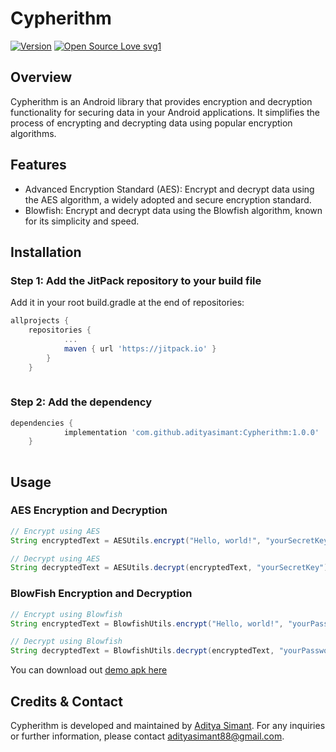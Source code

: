 # Cypherithm
[![Version](https://img.shields.io/badge/version-1.0.0-green.svg)](https://shields.io/)
[![Open Source Love svg1](https://badges.frapsoft.com/os/v1/open-source.svg?v=103)](https://github.com/ellerbrock/open-source-badges/)
## Overview
Cypherithm is an Android library that provides encryption and decryption functionality for securing data in your Android applications. It simplifies the process of encrypting and decrypting data using popular encryption algorithms.

## Features
- Advanced Encryption Standard (AES): Encrypt and decrypt data using the AES algorithm, a widely adopted and secure encryption standard.
- Blowfish: Encrypt and decrypt data using the Blowfish algorithm, known for its simplicity and speed.

## Installation
### Step 1: Add the JitPack repository to your build file
Add it in your root build.gradle at the end of repositories:

```gradle
allprojects {
	repositories {
			...
			maven { url 'https://jitpack.io' }
		}
	}
	
```

### Step 2: Add the dependency

```gradle
dependencies {
	        implementation 'com.github.adityasimant:Cypherithm:1.0.0'
	}
	
```
## Usage
### AES Encryption and Decryption
```java
// Encrypt using AES
String encryptedText = AESUtils.encrypt("Hello, world!", "yourSecretKey");

// Decrypt using AES
String decryptedText = AESUtils.decrypt(encryptedText, "yourSecretKey");

```
### BlowFish Encryption and Decryption
```java
// Encrypt using Blowfish
String encryptedText = BlowfishUtils.encrypt("Hello, world!", "yourPassword");

// Decrypt using Blowfish
String decryptedText = BlowfishUtils.decrypt(encryptedText, "yourPassword");

```
You can download out [demo apk here](https://github.com/adityasimant/Cypherithm/releases/download/1.0.0/cypherithm.apk)
## Credits & Contact
Cypherithm is developed and maintained by [Aditya Simant](https://github.com/adityasimant).
For any inquiries or further information, please contact adityasimant88@gmail.com.




